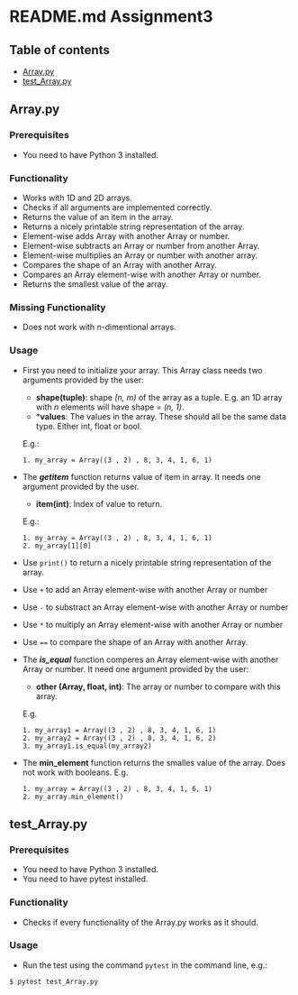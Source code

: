 # README.md Assignment3

## Table of contents
* [Array.py](#Array.py)
* [test_Array.py](#test_Array.py)

## Array.py

### Prerequisites

- You need to have Python 3 installed.

### Functionality

- Works with 1D and 2D arrays.
- Checks if all arguments are implemented correctly.
- Returns the value of an item in the array.
- Returns a nicely printable string representation of the array.
- Element-wise adds Array with another Array or number.
- Element-wise subtracts an Array or number from another Array.
- Element-wise multiplies an Array or number with another array.
- Compares the shape of an Array with another Array.
- Compares an Array element-wise with another Array or number.
- Returns the smallest value of the array.

### Missing Functionality

- Does not work with *n*-dimentional arrays.

### Usage

- First you need to initialize your array. This Array class needs two arguments provided by the user:
  - **shape(tuple)**: shape *(n, m)* of the array as a tuple. E.g. an 1D array with *n* elements will have shape = *(n, 1)*. 
  - ***values**: The values in the array. These should all be the same data type. Either int, float or bool.
 
   E.g.: 
   ``` 
   1. my_array = Array((3 , 2) , 8, 3, 4, 1, 6, 1) 
   ```
- The ***__getitem__*** function returns value of item in array. It needs one argument provided by the user.
  - **item(int)**: Index of value to return.
  
  E.g.:
    ```
    1. my_array = Array((3 , 2) , 8, 3, 4, 1, 6, 1)
    2. my_array[1][0]
    ```
- Use `print()` to return a nicely printable string representation of the array.
- Use `+` to add an Array element-wise with another Array or number
- Use `-` to substract an Array element-wise with another Array or number
- Use `*` to multiply an Array element-wise with another Array or number
- Use `==` to compare the shape of an Array with another Array.
- The ***is_equal*** function comperes an Array element-wise with another Array or number. It need one argument provided by the user:
  - **other (Array, float, int)**: The array or number to compare with this array.
 
  E.g.
    ```
    1. my_array1 = Array((3 , 2) , 8, 3, 4, 1, 6, 1)
    2. my_array2 = Array((3 , 2) , 8, 3, 4, 1, 6, 2)
    3. my_array1.is_equal(my_array2)
    ```
- The **min_element** function returns the smalles value of the array. Does not work with booleans.
  E.g.
    ```
    1. my_array = Array((3 , 2) , 8, 3, 4, 1, 6, 1)
    2. my_array.min_element()
    ```

## test_Array.py

### Prerequisites

- You need to have Python 3 installed.
- You need to have pytest installed.

### Functionality

- Checks if every functionality of the Array.py works as it should. 

### Usage

- Run the test using the command `pytest` in the command line, e.g.:
```
$ pytest test_Array.py
```
